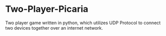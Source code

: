 # Two-Player-Picaria
Two player game written in python, which utilizes UDP Protocol to connect two devices together over an internet network.
